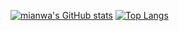 [![mianwa's GitHub stats](https://github-readme-stats.vercel.app/api?username=GuoQingMa24)](https://github.com/GuoQingMa24/github-readme-stats)
[![Top Langs](https://github-readme-stats.vercel.app/api/top-langs/?username=GuoQingMa24)](https://github.com/GuoQingMa24/github-readme-stats)

